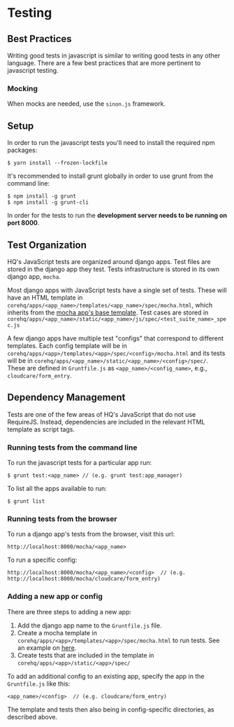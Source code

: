# Testing

## Best Practices

Writing good tests in javascript is similar to writing good tests in any other language. There are a few best practices that are more pertinent to javascript testing.

### Mocking

When mocks are needed, use the `sinon.js` framework.

## Setup

In order to run the javascript tests you'll need to install the required npm packages:

    $ yarn install --frozen-lockfile

It's recommended to install grunt globally in order to use grunt from the command line:

    $ npm install -g grunt
    $ npm install -g grunt-cli

In order for the tests to run the __development server needs to be running on port 8000__.

## Test Organization

HQ's JavaScript tests are organized around django apps. Test files are stored in the django app they test. Tests infrastructure is stored in its own django app, `mocha`.

Most django apps with JavaScript tests have a single set of tests. These will have an HTML template in `corehq/apps/<app_name>/templates/<app_name>/spec/mocha.html`, which inherits from the [mocha app's base template](https://github.com/dimagi/commcare-hq/blob/master/corehq/apps/mocha/templates/mocha/base.html). Test cases are stored in `corehq/apps/<app_name>/static/<app_name>/js/spec/<test_suite_name>_spec.js`

A few django apps have multiple test "configs" that correspond to different templates. Each config template will be in `corehq/apps/<app>/templates/<app>/spec/<config>/mocha.html` and its tests will be in `corehq/apps/<app_name>/static/<app_name>/<config>/spec/`. These are defined in `Gruntfile.js` as `<app_name>/<config_name>`, e.g., `cloudcare/form_entry`.

## Dependency Management

Tests are one of the few areas of HQ's JavaScript that do not use RequireJS.
Instead, dependencies are included in the relevant HTML template as script tags.

### Running tests from the command line

To run the javascript tests for a particular app run:

    $ grunt test:<app_name> // (e.g. grunt test:app_manager)

To list all the apps available to run:

    $ grunt list


### Running tests from the browser

To run a django app's tests from the browser, visit this url:

```
http://localhost:8000/mocha/<app_name>
```

To run a specific config:

```
http://localhost:8000/mocha/<app_name>/<config>  // (e.g. http://localhost:8000/mocha/cloudcare/form_entry)
```

### Adding a new app or config

There are three steps to adding a new app:

  1. Add the django app name to the `Gruntfile.js` file.
  2. Create a mocha template in `corehq/apps/<app>/templates/<app>/spec/mocha.html` to run tests. See an example on [here](https://github.com/dimagi/commcare-hq/blob/master/corehq/apps/app_manager/templates/app_manager/spec/mocha.html).
  3. Create tests that are included in the template in `corehq/apps/<app>/static/<app>/spec/`

To add an additional config to an existing app, specify the app in the `Gruntfile.js` like this:

```
<app_name>/<config>  // (e.g. cloudcare/form_entry)
```

The template and tests then also being in config-specific directories, as described above.
